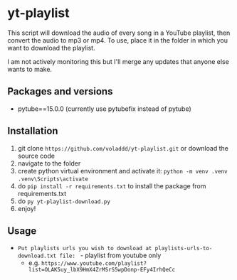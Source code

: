 # yt-playlist
This script will download the audio of every song in a YouTube playlist, then convert the audio to mp3 or mp4. To use, place it in the folder in which you want to download the playlist.

I am not actively monitoring this but I'll merge any updates that anyone else wants to make.

## Packages and versions
- pytube==15.0.0
(currently use pytubefix instead of pytube)

## Installation
1. git clone ``https://github.com/voladdd/yt-playlist.git`` or download the source code
2. navigate to the folder
3. create python virtual environment and activate it:
``python -m venv .venv ``
``.venv\Scripts\activate``
4. do ``pip install -r requirements.txt`` to install the package from requirements.txt
5. do ``py yt-playlist-download.py``
6. enjoy!

## Usage
- ``Put playlists urls you wish to download at playlists-urls-to-download.txt file: `` - playlist from youtube only
    - e.g. ``https://www.youtube.com/playlist?list=OLAK5uy_lbX9HmX4ZrMSrS5wpDonp-EFy4IrhQeCc``

